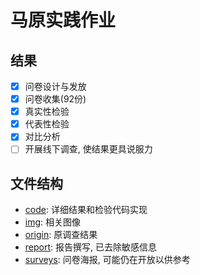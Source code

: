 # 马原实践作业
## 结果
- [x] 问卷设计与发放
- [x] 问卷收集(92份)
- [x] 真实性检验
- [x] 代表性检验
- [x] 对比分析
- [ ] 开展线下调查, 使结果更具说服力

## 文件结构
- [code](https://github.com/lyn12233/report_practice/tree/main/code): 详细结果和检验代码实现
- [img](https://github.com/lyn12233/report_practice/tree/main/img): 相关图像
- [origin](https://github.com/lyn12233/report_practice/tree/main/origin): 原调查结果
- [report](https://github.com/lyn12233/report_practice/tree/main/report): 报告撰写, 已去除敏感信息
- [surveys](https://github.com/lyn12233/report_practice/tree/main/surveys): 问卷海报, 可能仍在开放以供参考